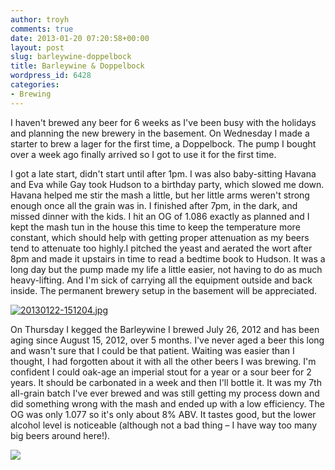 ```yaml
---
author: troyh
comments: true
date: 2013-01-20 07:20:58+00:00
layout: post
slug: barleywine-doppelbock
title: Barleywine & Doppelbock
wordpress_id: 6428
categories:
- Brewing
---
```


I haven't brewed any beer for 6 weeks as I've been busy with the holidays and planning the new brewery in the basement. On Wednesday I made a starter to brew a lager for the first time, a Doppelbock. The pump I bought over a week ago finally arrived so I got to use it for the first time. 

I got a late start, didn't start until after 1pm. I was also baby-sitting Havana and Eva while Gay took Hudson to a birthday party, which slowed me down. Havana helped me stir the mash a little, but her little arms weren't strong enough once all the grain was in. I finished after 7pm, in the dark, and missed dinner with the kids. I hit an OG of 1.086 exactly as planned and I kept the mash tun in the house this time to keep the temperature more constant, which should help with getting proper attenuation as my beers tend to attenuate too highly.I pitched the yeast and aerated the wort after 8pm and made it upstairs in time to read a bedtime book to Hudson. It was a long day but the pump made my life a little easier, not having to do as much heavy-lifting. And I'm sick of carrying all the equipment outside and back inside. The permanent brewery setup in the basement will be appreciated. 

[![20130122-151204.jpg](http://troyandgay.files.wordpress.com/2013/01/20130122-151204.jpg)](http://troyandgay.files.wordpress.com/2013/01/20130122-151204.jpg)

On Thursday I kegged the Barleywine I brewed July 26, 2012 and has been aging since August 15, 2012, over 5 months. I've never aged a beer this long and wasn't sure that I could be that patient. Waiting was easier than I thought, I had forgotten about it with all the other beers I was brewing. I'm confident I could oak-age an imperial stout for a year or a sour beer for 2 years. It should be carbonated in a week and then I'll bottle it. It was my 7th all-grain batch I've ever brewed and was still getting my process down and did something wrong with the mash and ended up with a low efficiency. The OG was only 1.077 so it's only about 8% ABV. It tastes good, but the lower alcohol level is noticeable (although not a bad thing – I have way too many big beers around here!).

![](http://24.media.tumblr.com/ce4392daec59a9681890e1796c3a36d3/tumblr_mgso3zB0Xs1qcxyego1_500.jpg)
